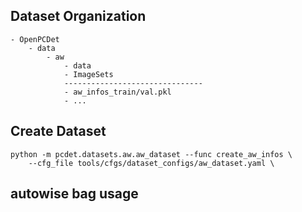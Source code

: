 ## Dataset Organization
```
- OpenPCDet
    - data
        - aw
            - data
            - ImageSets
            -------------------------------
            - aw_infos_train/val.pkl
            - ...
```

## Create Dataset
```shell
python -m pcdet.datasets.aw.aw_dataset --func create_aw_infos \
    --cfg_file tools/cfgs/dataset_configs/aw_dataset.yaml \
```

## autowise bag usage